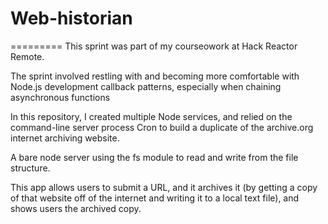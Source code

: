 # Web-historian
=========
This sprint was part of my courseowork at Hack Reactor Remote.

The sprint involved restling with and becoming more comfortable with Node.js development callback patterns, especially when chaining asynchronous functions

In this repository, I created multiple Node services, and relied on the command-line server process Cron to build a duplicate of the archive.org internet archiving website.

A bare node server using the fs module to read and write from the file structure.

This app allows users to submit a URL, and it archives it (by getting a copy of that website off of the internet and writing it to a local text file), and shows users the archived copy.



